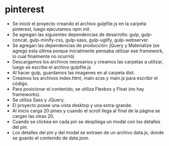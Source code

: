 # pinterest

- Se inició el proyecto creando el archivo gulpfile.js en la carpeta pinterest, luego ejecutamos npm init.
- Se agregan las siguientes dependencias de desarrollo: gulp, gulp-concat, gulp-minify-css, gulp-sass, gulp-uglify, gulp-webserver.
- Se agregan las dependencias de producción: jQuery y Materialize (se agregó esta última porque inicialmente pensaba utilizar ese framework, lo cual finalmente no ocurrió)
- Descargamos los archivos necesarios y creamos las carpetas a utilizar, luego se escribe el archivo gulpfile.js
- Al hacer gulp, guardamos las imagenes en al carpeta dist.
- Creamos los archivos index.html, main.scss y main.js para escribir el código.
- Para posicionar el contenido, se utiliza Flexbox y Float (no hay frameworks).
- Se utiliza Sass y JQuery.
- El proyecto posee una vista desktop y una extra-grande.
- Al inicio carga 20 pines y cuando el scroll llega al final de la página se cargan las otras 20.
- Cuando se clickea en cada pin se despliega un modal con los detalles del pin.
- Los detalles del pin y del modal se extraen de un archivo data.js, donde se guardo el contenido de data.json.

